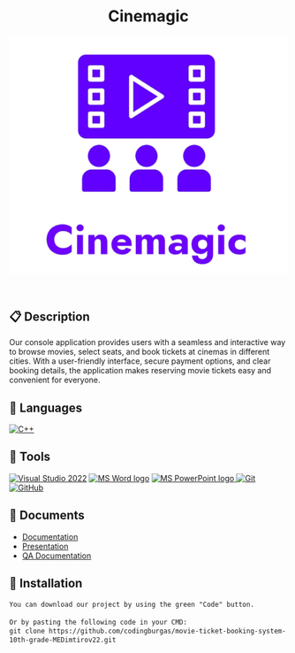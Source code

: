 <h1 align="center">Cinemagic</h1>

<p align = "center">
  <img src="logo/cinemagiclogo.png" alt="Cinemagic's Logo"/>
</p>

<br>


## 📋 Description
  
Our console application provides users with a seamless and interactive way to browse movies, select seats, and book tickets at cinemas in different cities. With a user-friendly interface, secure payment options, and clear booking details, the application makes reserving movie tickets easy and convenient for everyone.

## 🚀 Languages 
  <p align="left"> 
  <a href="https://www.cplusplus.com/"><img src="https://img.icons8.com/color/48/000000/c-plus-plus-logo.png" alt="C++"/></a>
 
  </p>

## 🔧 Tools 
  <p align="left"> 
  <a href="https://visualstudio.microsoft.com/"><img src="https://img.icons8.com/fluency/48/000000/visual-studio.png" alt="Visual Studio 2022"/></a>
    <a href="https://www.microsoft.com/en-ww/microsoft-365/word"><img src="https://img.icons8.com/fluency/48/000000/microsoft-word-2019.png" alt="MS Word logo" width=48px /></a>
    <a href="https://www.microsoft.com/en-us/microsoft-365/powerpoint"><img src="https://img.icons8.com/fluency/48/000000/microsoft-powerpoint-2019.png" alt="MS PowerPoint logo" width=48px />
    <a href="https://git-scm.com/"><img src="https://img.icons8.com/color/48/000000/git.png" alt="Git"/></a>
    <a href="https://git-scm.com/"><img src="https://cdn-icons-png.flaticon.com/512/25/25231.png" alt="GitHub" height=48px width=48px/></a>
  </p> 
  
## 💼 Documents
  <ul>
    <li><a href="documentation/REWIND-documentation.docx">Documentation</a></li>
    <li><a href="documentation/REWIND-presentation.pptx">Presentation</a></li>
    <li><a href="documentation/REWIND-QA-Documentation.xlsx">QA Documentation</a></li>
   </ul>


## 🔧 Installation

```
You can download our project by using the green "Code" button.

Or by pasting the following code in your CMD:
git clone https://github.com/codingburgas/movie-ticket-booking-system-10th-grade-MEDimtirov22.git
```